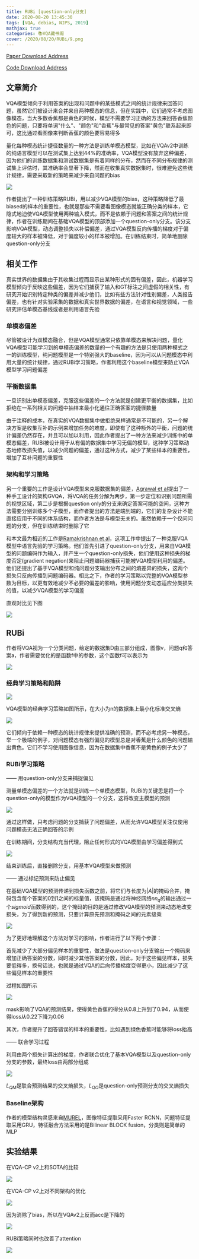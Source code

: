 ```yaml
---
title: RUBi [question-only分支]
date: 2020-08-20 13:45:30
tags: [VQA, debias, NIPS, 2019]
mathjax: true
categories: 📚VQA藏书阁
cover: /2020/08/20/RUBi/9.png
---
```

[Paper Download Address](https://arxiv.org/abs/1906.10169)

[Code Download Address](https://github.com/cdancette/rubi.bootstrap.pytorch)

## 文章简介

VQA模型倾向于利用答案的出现和问题中的某些模式之间的统计规律来回答问题，虽然它们被设计来合并来自两种模态的信息，但在实践中，它们通常不考虑图像模态，当大多数香蕉都是黄色的时候，模型不需要学习正确的方法来回答香蕉颜色的问题，只要将单词"什么"、"颜色"和"香蕉"与最常见的答案"黄色"联系起来即可，这比通过看图像来判断香蕉的颜色要容易得多

量化每种模态统计捷径数量的一种方法是训练单模态模型，比如在VQAv2中训练的纯语言模型可以在测试集上达到44%的准确率，VQA模型没有放弃这种偏差，因为他们的训练数据集和测试数据集是有着同样的分布，然而在不同分布规律的测试集上评估时，其准确率会显著下降，然而在收集真实数据集时，很难避免这些统计规律，需要采取新的策略来减少来自问题的bias

![](1.png)

作者提出了一种训练策略RUBi，用以减少VQA模型的bias，这种策略降低了最biased的样本的重要性，也就是那些不需要看图像模态就能正确分类的样本，它隐式地迫使VQA模型使用两种输入模式，而不是依赖于问题和答案之间的统计规律，作者在训练期间在基础VQA模型的顶部添加一个question-only分支。该分支影响VQA模型，动态调整损失以补偿偏差，通过VQA模型反向传播的梯度对于偏度较大的样本被降低，对于偏度较小的样本被增加。在训练结束时，简单地删除question-only分支

## 相关工作

真实世界的数据集由于其收集过程而显示出某种形式的固有偏差，因此，机器学习模型倾向于反映这些偏差，因为它们捕获了输入和GT标注之间虚假的相关性，有研究开始识别特定种类的偏差并减少他们，比如有些方法针对性别偏差，人类报告偏差，也有针对实验采集的数据和真实世界数据的偏差，在语言和视觉领域，一些研究评估单模态基线或者是利用语言先验

### 单模态偏差

尽管被设计为双模态融合，但是VQA模型通常只依靠单模态来解决问题，量化VQA模型可能学习到的单模态偏差的数量的一个有趣的方法是只使用两种模式之一的训练模型，纯问题模型是一个特别强大的baseline，因为可以从问题模态中利用大量的统计规律，通过RUBi学习策略，作者利用这个baseline模型来防止VQA模型学习问题偏差

### 平衡数据集

一旦识别出单模态偏差，克服这些偏差的一个方法就是创建更平衡的数据集，比如拒绝在一系列相关的问题中抽样来最小化通往正确答案的捷径数量

由于注释的成本，在真实的VQA数据集中做拒绝采样通常是不可能的，另一个解决方案是收集互补的示例来增加任务的难度，即使有了这种额外的平衡，问题的统计偏差仍然存在，并且可以加以利用，因此作者提出了一种方法来减少训练中的单模态偏差，RUBi被设计用于从有偏的数据集中学习无偏的模型，这种学习策略动态地修改损失值，以减少问题的偏差，通过这种方式，减少了某些样本的重要性，增加了互补问题的重要性

### 架构和学习策略

另一个重要的工作是设计VQA模型来克服数据集的偏差，[Agrawal et al][1]提出了一种手工设计的架构GVQA，将VQA的任务分解为两步，第一步定位和识别问题所需的视觉区域，第二步是根据question only的分支来确定答案可能的空间，这种方法需要分别训练多个子模型，而作者提出的方法是端到端的，它们的复杂设计不能直接应用于不同的体系结构，而作者方法是与模型无关的。虽然依赖于一个仅问问题的分支，但在训练结束时删除了它

和本文最为相近的工作是[Ramakrishnan et al][2]，这项工作中提出了一种克服VQA模型中语言先验的学习策略。他们首先引进了question-only分支，用来自VQA模型的问题编码作为输入，并产生一个question-only损失，他们使用这种损失的梯度否定(gradient negation)来阻止问题编码器捕获可能被VQA模型利用的偏差。他们还提出了基于VQA模型和纯问题分支输出分布之间的熵差异的损失，这两个损失只反向传播到问题编码器。相比之下，作者的学习策略以完整的VQA模型参数为目标，以更有效地减少不必要的偏差的影响，使用问题分支动态适应分类损失的值，以减少VQA模型的学习偏差

直观对比见下图

![](2.png)

## RUBi

作者将VQA视为一个分类问题，给定的数据集D由三部分组成，图像v，问题q和答案a，作者需要优化的是函数f中的参数，这个函数f可以表示为

![](3.png)

### 经典学习策略和陷阱

![](4.png)

VQA模型的经典学习策略如图所示，在大小为n的数据集上最小化标准交叉熵

![](5.png)

它们倾向于依赖一种模态的统计规律来提供准确的预测，而不必考虑另一种模态，举一个极端的例子，对问题模态有强烈偏见的模型总是对香蕉是什么颜色的问题输出黄色。它们不学习使用图像信息，因为在数据集中香蕉不是黄色的例子太少了

### RUBi学习策略

—— 用question-only分支来捕捉偏见

测量单模态偏差的一个方法就是训练一个单模态模型，RUBi的关键思是将一个question-only的模型作为VQA模型的一个分支，这将改变主模型的预测

![](6.png)

通过这样做，只考虑问题的分支捕获了问题偏差，从而允许VQA模型关注仅使用问题模态无法正确回答的示例

在训练期间，分支结构充当代理，阻止任何形式的VQA模型由学习偏差得到式

![](7.png)

结束训练后，直接删除分支，用基本VQA模型来做预测

—— 通过标记预测来防止偏见

在基础VQA模型的预测传递到损失函数之前，将它们与长度为$|A|$的掩码合并，掩码包含每个答案的0到1之间的标量值，该掩码是通过将神经网络$nn_q$的输出通过一个$sigmoid$函数得到的，这个掩码的目的是通过修改VQA模型的预测来动态地改变损失，为了得到新的预测，只要计算原先预测和掩码之间的元素级乘

![](8.png)

为了更好地理解这个方法对学习的影响，作者进行了以下两个步骤：

首先减少了大部分偏见样本的重要性，做法是question-only分支输出一个掩码来增加正确答案的分数，同时减少其他答案的分数，因此，对于这些偏见样本，损失要低得多，换句话说，也就是通过VQA的后向传播梯度变得更小，因此减少了这些偏见样本的重要性

过程如图所示

![](9.png)

mask影响了VQA的预测结果，使得黄色香蕉的得分从0.8上升到了0.94，从而使得loss从0.22下降为0.06

其次，作者提升了回答错误的样本的重要性，比如遇到绿色香蕉时能够将loss抬高

—— 联合学习过程

利用由两个损失计算出的梯度，作者联合优化了基本VQA模型以及question-only分支的参数，最终loss由两部分组成

![](10.png)

$L_{QM}$是联合预测结果的交叉熵损失，$L_{QO}$是question-only预测分支的交叉熵损失

### Baseline架构

作者的模型结构灵感来自[MUREL][3]，图像特征提取采用Faster RCNN，问题特征提取采用GRU，特征融合方法采用的是Bilinear BLOCK fusion，分类则是简单的MLP

## 实验结果

在VQA-CP v2上和SOTA的比较

![](11.png)

在VQA-CP v2上对不同架构的优化

![](12.png)

因为消除了bias，所以在VQAv2上反而acc是下降的

![](13.png)

RUBi策略同时也改善了attention

![](14.png)

[1]:https://arxiv.org/abs/1712.00377
[2]:https://arxiv.org/abs/2007.06198
[3]:https://arxiv.org/abs/1902.09487